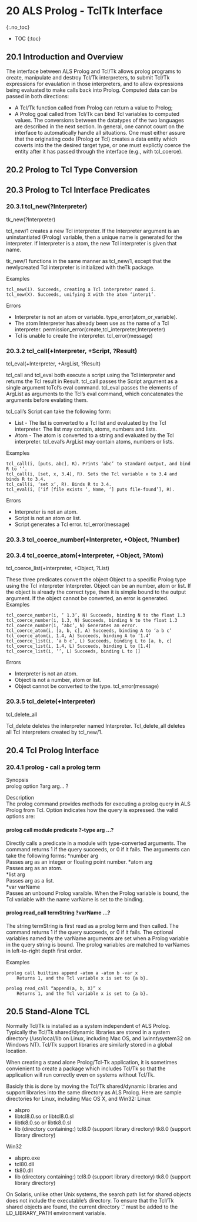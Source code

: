 ---
---

# 20 ALS Prolog - TclTk Interface
{:.no_toc}

* TOC
{:toc}

## 20.1 Introduction and Overview
The interface between ALS Prolog and Tcl/Tk allows prolog programs to create,
manipulate and destroy Tcl/Tk interpreters, to submit Tcl/Tk expressions for evaulation in those interpreters, and to allow expressions being evaluated to make calls
back into Prolog. Computed data can be passed in both directions:
* A Tcl/Tk function called from Prolog can return a value to Prolog;
* A Prolog goal called from Tcl/Tk can bind Tcl variables to computed values.
The conversions between the datatypes of the two languages are described in the
next section. In general, one cannot count on the interface to automatically handle
all situations. One must either assure that the originating code (Prolog or Tcl) creates a data entity which coverts into the the desired target type, or one must explictly
coerce the entity after it has passed through the interface (e.g., with tcl_coerce).

## 20.2 Prolog to Tcl Type Conversion

## 20.3 Prolog to Tcl Interface Predicates

### 20.3.1 tcl_new(?Interpreter)  
   tk_new(?Interpreter)

tcl_new/1 creates a new Tcl interpreter. If the Interpreter argument is an
uninstantiated (Prolog) variable, then a unique name is generated for the interpreter. If Interpreter is a atom, the new Tcl interpreter is given that name.

tk_new/1 functions in the same manner as tcl_new/1, except that the newlycreated Tcl interpreter is initialized with theTk package.

Examples
````
tcl_new(i). Succeeds, creating a Tcl interpreter named i.
tcl_new(X). Succeeds, unifying X with the atom ‘interp1’.
````
Errors
* Interpreter is not an atom or variable.
    type_error(atom_or_variable).
* The atom Interpreter has already been use as the name of a Tcl interpreter.
    permission_error(create,tcl_interpreter,Interpreter)
* Tcl is unable to create the interpreter.
    tcl_error(message)

### 20.3.2 tcl_call(+Interpreter, +Script, ?Result)  
   tcl_eval(+Interpreter, +ArgList, ?Result)

tcl_call and tcl_eval both execute a script using the Tcl interpreter and returns the
Tcl result in Result. tcl_call passes the Script argument as a single argument
toTcl’s eval command. tcl_eval passes the elements of ArgList as arguments to the
Tcl’s eval command, which concatenates the arguments before evalating them.

tcl_call’s Script can take the following form:
* List - The list is converted to a Tcl list and evaluated by the Tcl interpreter. The
list may contain, atoms, numbers and lists.
* Atom - The atom is converted to a string and evaluated by the Tcl interpreter.
tcl_eval’s ArgList may contain atoms, numbers or lists.

Examples
````
tcl_call(i, [puts, abc], R). Prints ‘abc’ to standard output, and bind R to ‘’.
tcl_call(i, [set, x, 3.4], R). Sets the Tcl variable x to 3.4 and binds R to 3.4.
tcl_call(i, ‘set x’, R). Binds R to 3.4.
tcl_eval(i, [‘if [file exists ‘, Name, ‘] puts file-found’], R).
````
Errors
* Interpreter is not an atom.
* Script is not an atom or list.
* Script generates a Tcl error.
    tcl_error(message)

### 20.3.3 tcl_coerce_number(+Interpreter, +Object, ?Number)  
### 20.3.4 tcl_coerce_atom(+Interpreter, +Object, ?Atom)  
   tcl_coerce_list(+interpreter, +Object, ?List)  

These three predicates convert the object Object to a specific Prolog type using the
Tcl interpreter Interpreter. Object can be an number, atom or list. If the object is
already the correct type, then it is simple bound to the output argument. If the object
cannot be converted, an error is generated.  
Examples
````
tcl_coerce_number(i, ‘ 1.3’, N) Succeeds, binding N to the float 1.3
tcl_coerce_number(i, 1.3, N) Succeeds, binding N to the float 1.3
tcl_coerce_number(i, ‘abc’, N) Generates an error.
tcl_coerce_atom(i, [a, b, c], A) Succeeds, binding A to ‘a b c’
tcl_coerce_atom(i, 1.4, A) Succeeds, binding A to ‘1.4’
tcl_coerce_list(i, ‘a b c’, L) Succeeds, binding L to [a, b, c]
tcl_coerce_list(i, 1.4, L) Succeeds, binding L to [1.4]
tcl_coerce_list(i, ‘’, L) Succeeds, binding L to []
````
Errors
* Interpreter is not an atom.
* Object is not a number, atom or list.
* Object cannot be converted to the type.
    tcl_error(message)

### 20.3.5 tcl_delete(+Interpreter)  
   tcl_delete_all

Tcl_delete deletes the interpreter named Interpreter.
Tcl_delete_all deletes all Tcl interpreters created by tcl_new/1.

## 20.4 Tcl Prolog Interface

### 20.4.1 prolog - call a prolog term
Synopsis  
prolog option ?arg arg... ?  

Description  
The prolog command provides methods for executing a prolog query in ALS Prolog from Tcl. Option indicates how the query is expressed. the valid options are:  

#### prolog call module predicate ?-type arg ...?
Directly calls a predicate in a module with type-converted arguments. The
command returns 1 if the query succeeds, or 0 if it fails. The arguments can take
the following forms:
*number arg  
Passes arg as an integer or floating point number.
*atom arg  
Passes arg as an atom.  
*list arg  
Passes arg as a list.  
*var varName  
Passes an unbound Prolog varaible. When the Prolog variable is bound, the Tcl
variable with the name varName is set to the binding.

#### prolog read_call termString ?varName ...?  
The string termString is first read as a prolog term and then called. The command returns 1 if the query succeeds, or 0 if it fails. The optional variables
named by the varName arguments are set when a Prolog variable in the query
string is bound. The prolog variables are matched to varNames in left-to-right
depth first order.

Examples  
````
prolog call builtins append -atom a -atom b -var x
    Returns 1, and the Tcl variable x is set to {a b}.

prolog read_call “append(a, b, X)” x
    Returns 1, and the Tcl variable x is set to {a b}.
````

## 20.5 Stand-Alone TCL

Normally Tcl/Tk is installed as a system independent of ALS Prolog. Typically the
Tcl/Tk shared/dynamic libraries are stored in a system directory (/usr/local/lib on
Linux, including Mac OS, and  \winnt\system32 on Windows NT). Tcl/Tk support libraries are similarly stored in a global location.

When creating a stand alone Prolog/Tcl-Tk application, it is sometimes convienient
to create a package which includes Tcl/Tk so that the application will run correctly
even on systems without Tcl/Tk.

Basicly this is done by moving the Tcl/Tk shared/dynamic libraries and support libraries into the same directory as ALS Prolog. Here are sample directories for Linux, including Mac OS X, and Win32:
Linux  
* alspro
* libtcl8.0.so or libtcl8.0.sl
* libtk8.0.so or libtk8.0.sl
* lib (directory containing:)
tcl8.0 (support library directory)
tk8.0 (support library directory)

Win32  
* alspro.exe
* tcl80.dll
* tk80.dll
* lib (directory containing:)
tcl8.0 (support library directory)
tk8.0 (support library directory)

On Solaris, unlike other Unix systems, the search path list for shared objects does
not include the executable’s directory. To ensure that the Tcl/Tk shared objects are
found, the current directory ‘.’ must be added to the LD_LIBRARY_PATH environment variable.

